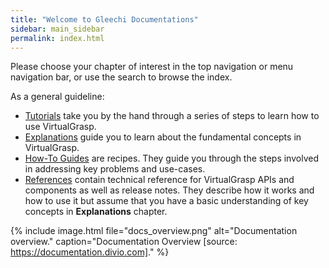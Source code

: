 ```yaml
---
title: "Welcome to Gleechi Documentations"
sidebar: main_sidebar
permalink: index.html
---
```


Please choose your chapter of interest in the top navigation or menu navigation bar, or use the search to browse the index.

As a general guideline:

* [Tutorials](unity_get_started_installation.html) take you by the hand through a series of steps to learn how to use VirtualGrasp.
* [Explanations](controllers.html) guide you to learn about the fundamental concepts in VirtualGrasp.
* [How-To Guides](unity_component_myvirtualgrasp.html) are recipes. They guide you through the steps involved in addressing key problems and use-cases.
* [References](virtualgrasp_unityapi.html) contain technical reference for VirtualGrasp APIs and components as well as release notes. They describe how it works and how to use it but assume that you have a basic understanding of key concepts in **Explanations** chapter.


{% include image.html file="docs_overview.png" alt="Documentation overview." caption="Documentation Overview [source: https://documentation.divio.com]." %}